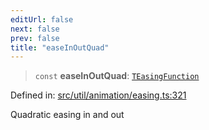 ```yaml
---
editUrl: false
next: false
prev: false
title: "easeInOutQuad"
---
```


> `const` **easeInOutQuad**: [`TEasingFunction`](/api/fabric/namespaces/util/type-aliases/teasingfunction/)

Defined in: [src/util/animation/easing.ts:321](https://github.com/fabricjs/fabric.js/blob/8748628df7e9de00ba77413bfc3ad9e9fe9d4f30/src/util/animation/easing.ts#L321)

Quadratic easing in and out
